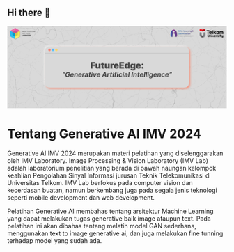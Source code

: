 ## Hi there 👋

<p align="center">
    <img src="pic\GitHub Banner GAI.png">
</p>

# Tentang Generative AI IMV 2024

Generative AI IMV 2024 merupakan materi pelatihan yang diselenggarakan oleh IMV Laboratory. Image Processing & Vision Laboratory (IMV Lab) adalah laboratorium penelitian yang berada di bawah naungan kelompok keahlian Pengolahan Sinyal Informasi jurusan Teknik Telekomunikasi di Universitas Telkom. IMV Lab berfokus pada computer vision dan kecerdasan buatan, namun berkembang juga pada segala jenis teknologi seperti mobile development dan web development.

Pelatihan Generative AI membahas tentang arsitektur Machine Learning yang dapat melakukan tugas generative baik image ataupun text. Pada pelatihan ini akan dibahas tentang melatih model GAN sederhana, menggunakan text to image generative ai, dan juga melakukan fine tunning terhadap model yang sudah ada.
